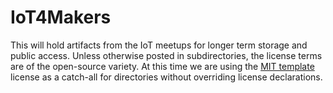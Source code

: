 # IoT4Makers


This will hold artifacts from the IoT meetups for longer term storage and public access.
Unless otherwise posted in subdirectories, the license terms are of the open-source variety.
At this time we are using the [MIT template](https://opensource.org/licenses/MIT) license
as a catch-all for directories without overriding license declarations.
